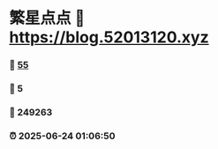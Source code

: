# 繁星点点 :link: https://blog.52013120.xyz 
### :page_facing_up: [55](https://blog.52013120.xyz/tag.html) 
### :speech_balloon: 5 
### :hibiscus: 249263 
### :alarm_clock: 2025-06-24 01:06:50 
